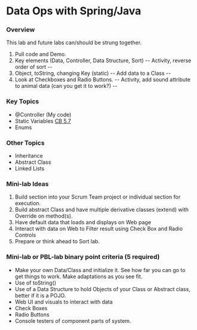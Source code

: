 # Data Ops with Spring/Java

### Overview
This lab and future labs can/should be strung together.

1. Pull code and Demo.
2. Key elements (Data, Controller, Data Structure, Sort)
   -- Activity, reverse order of sort --
3. Object, toString, changing Key (static)
   -- Add data to a Class --
4. Look at Checkboxes and Radio Buttons.
   -- Activity, add sound attribute to animal data (can you get it to work?) --

### Key Topics
* @Controller (My code)
* Static Variables [CB 5.7](https://apclassroom.collegeboard.org/8/home?apd=2gde84qri5&unit=5)
* Enums
### Other Topics
* Inheritance
* Abstract Class
* Linked Lists

### Mini-lab Ideas
1. Build  section into your Scrum Team project or individual section for execution.
2. Build abstract Class and have multiple derivative classes (extend) with Override on method(s).
3. Have default data that loads and displays on Web page
4. Interact with data on Web to Filter result using Check Box and Radio Controls
5. Prepare or think ahead to Sort lab.

### Mini-lab or PBL-lab binary point criteria (5 required)
* Make your own Data/Class and initialize it.   See how far you can go  to get things to work.  Make adaptations as you see fit.
* Use of toString()
* Use of a Data Structure to hold Objects of your Class or Abstract class, better if it is a POJO.
* Web UI and visuals to interact with data
* Check Boxes
* Radio Buttons
* Console testers of component parts of system.
